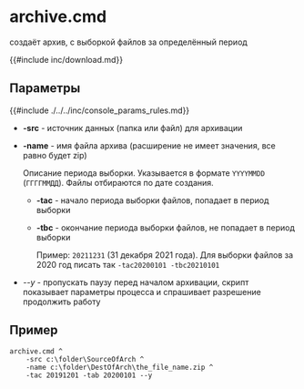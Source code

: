 # archive.cmd

создаёт архив, с выборкой файлов за определённый период

{{#include inc/download.md}}

## Параметры

{{#include ./../../inc/console_params_rules.md}}

- **-src** - источник данных (папка или файл) для архивации
  
- **-name** - имя файла архива (расширение не имеет значения, все равно будет zip)
  
    Описание периода выборки. Указывается в формате `YYYYMMDD` (`ГГГГММДД`). Файлы отбираются по дате создания.
  
    - **-tac** - начало периода выборки файлов, попадает в период выборки
      
    - **-tbc** - окончание периода выборки файлов, не попадает в период выборки
      
      Пример: `20211231` (31 декабря 2021 года).
      Для выборки файлов за 2020 год писать так `-tac20200101 -tbc20210101`

- *--y* - пропускать паузу перед началом архивации, скрипт показывает параметры процесса и спрашивает разрешение продолжить работу

## Пример
```dos,no_run,noplayground
archive.cmd ^
    -src c:\folder\SourceOfArch ^
    -name c:\folder\DestOfArch\the_file_name.zip ^
    -tac 20191201 -tab 20200101 --y
```
